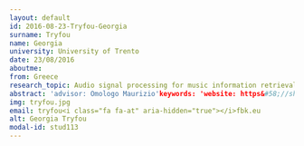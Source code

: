 ```yaml
---
layout: default 
id: 2016-08-23-Tryfou-Georgia
surname: Tryfou
name: Georgia
university: University of Trento
date: 23/08/2016
aboutme: 
from: Greece
research_topic: Audio signal processing for music information retrieval
abstract: 'advisor: Omologo Maurizio'keywords: 'website: https&#58;//shine.fbk.eu/people/profile/tryfou
img: tryfou.jpg
email: tryfou<i class="fa fa-at" aria-hidden="true"></i>fbk.eu
alt: Georgia Tryfou
modal-id: stud113
---
```

